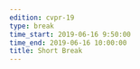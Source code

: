 ```yaml
---
edition: cvpr-19
type: break
time_start: 2019-06-16 9:50:00
time_end: 2019-06-16 10:00:00
title: Short Break
---
```

